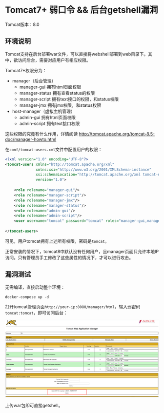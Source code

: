 # Tomcat7+ 弱口令 && 后台getshell漏洞

Tomcat版本：8.0

## 环境说明

Tomcat支持在后台部署war文件，可以直接将webshell部署到web目录下。其中，欲访问后台，需要对应用户有相应权限。

Tomcat7+权限分为：

 - manager（后台管理）
   - manager-gui 拥有html页面权限
   - manager-status 拥有查看status的权限
   - manager-script 拥有text接口的权限，和status权限
   - manager-jmx 拥有jmx权限，和status权限
 - host-manager（虚拟主机管理）
   - admin-gui 拥有html页面权限
   - admin-script 拥有text接口权限

这些权限的究竟有什么作用，详情阅读 http://tomcat.apache.org/tomcat-8.5-doc/manager-howto.html

在`conf/tomcat-users.xml`文件中配置用户的权限：

```xml
<?xml version="1.0" encoding="UTF-8"?>
<tomcat-users xmlns="http://tomcat.apache.org/xml"
              xmlns:xsi="http://www.w3.org/2001/XMLSchema-instance"
              xsi:schemaLocation="http://tomcat.apache.org/xml tomcat-users.xsd"
              version="1.0">

    <role rolename="manager-gui"/>
    <role rolename="manager-script"/>
    <role rolename="manager-jmx"/>
    <role rolename="manager-status"/>
    <role rolename="admin-gui"/>
    <role rolename="admin-script"/>
    <user username="tomcat" password="tomcat" roles="manager-gui,manager-script,manager-jmx,manager-status,admin-gui,admin-script" />

</tomcat-users>
```

可见，用户tomcat拥有上述所有权限，密码是`tomcat`。

正常安装的情况下，tomcat8中默认没有任何用户，且manager页面只允许本地IP访问。只有管理员手工修改了这些属性的情况下，才可以进行攻击。

## 漏洞测试

无需编译，直接启动整个环境：

```
docker-compose up -d
```

打开tomcat管理页面`http://your-ip:8080/manager/html`，输入弱密码`tomcat:tomcat`，即可访问后台：

![](1.png)

上传war包即可直接getshell。
